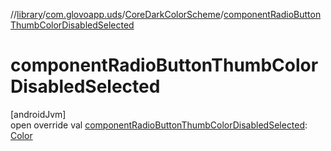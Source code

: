 //[library](../../../index.md)/[com.glovoapp.uds](../index.md)/[CoreDarkColorScheme](index.md)/[componentRadioButtonThumbColorDisabledSelected](component-radio-button-thumb-color-disabled-selected.md)

# componentRadioButtonThumbColorDisabledSelected

[androidJvm]\
open override val [componentRadioButtonThumbColorDisabledSelected](component-radio-button-thumb-color-disabled-selected.md): [Color](https://developer.android.com/reference/kotlin/androidx/compose/ui/graphics/Color.html)
